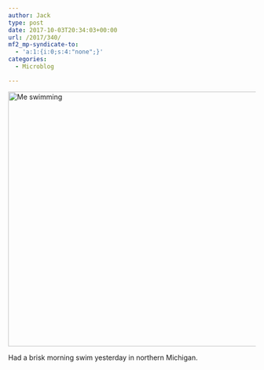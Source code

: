 ```yaml
---
author: Jack
type: post
date: 2017-10-03T20:34:03+00:00
url: /2017/340/
mf2_mp-syndicate-to:
  - 'a:1:{i:0;s:4:"none";}'
categories:
  - Microblog

---
```

<img title="Me-swimming.jpg" src="https://jack.baty.net/wp-content/uploads/2017/10/Me-swimming.jpg" alt="Me swimming" width="519" height="519" border="0" />

Had a brisk morning swim yesterday in northern Michigan.
